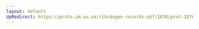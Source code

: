 ```yaml
---
layout: default
UpRedirect: https://pruto.im.uu.se/riksdagen-records-pdf/1876/prot-1876--ak--043/prot-1876--ak--043_004.pdf
---
```


